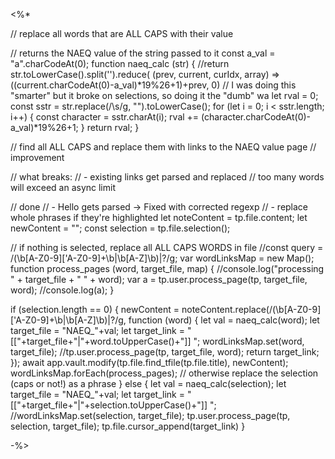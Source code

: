 <%*

// replace all words that are ALL CAPS with their value

// returns the NAEQ value of the string passed to it
const a_val = "a".charCodeAt(0);
function naeq_calc (str) {
	//return str.toLowerCase().split('').reduce( (prev, current, curIdx, array) => ((current.charCodeAt(0)-a_val)*19%26+1)+prev, 0)
	// I was doing this "smarter" but it broke on selections, so doing it the "dumb" wa
	let rval = 0;
	const sstr = str.replace(/\s/g, "").toLowerCase();
	for (let i = 0; i < sstr.length; i++) {
		const character = sstr.charAt(i);
		rval += (character.charCodeAt(0)-a_val)*19%26+1;
	}
	return rval;
}

// find all ALL CAPS and replace them with links to the NAEQ value page
// improvement

// what breaks:
// - existing links get parsed and replaced
// too many words will exceed an async limit

// done
// - Hello gets parsed -> Fixed with corrected regexp
// - replace whole phrases if they're highlighted
let noteContent = tp.file.content;
let newContent = "";
const selection = tp.file.selection();

// if nothing is selected, replace all ALL CAPS WORDS in file
//const query = /(\b[A-Z0-9]['A-Z0-9]+\b|\b[A-Z]\b)\|?/g;
var wordLinksMap = new Map();
function process_pages (word, target_file, map) {
	//console.log("processing " + target_file + " " + word);
	var a = tp.user.process_page(tp, target_file, word);
	//console.log(a);
}

if (selection.length == 0) {
	newContent = noteContent.replace(/(\b[A-Z0-9]['A-Z0-9]+\b|\b[A-Z]\b)\|?/g, function (word) {
		let val = naeq_calc(word);
		let target_file = "NAEQ_"+val;
		let target_link = "[["+target_file+"|"+word.toUpperCase()+"]] ";
		wordLinksMap.set(word, target_file);
		//tp.user.process_page(tp, target_file, word);
		return target_link;	
	});
	await app.vault.modify(tp.file.find_tfile(tp.file.title), newContent);
	wordLinksMap.forEach(process_pages);
// otherwise replace the selection (caps or not!) as a phrase
} else { 
	let val = naeq_calc(selection);
	let target_file = "NAEQ_"+val;
	let target_link = "[["+target_file+"|"+selection.toUpperCase()+"]] ";
	//wordLinksMap.set(selection, target_file);	
	tp.user.process_page(tp, selection, target_file);
	tp.file.cursor_append(target_link)
}

-%>
